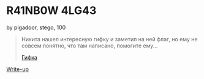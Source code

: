 # R41NB0W 4LG43
by pigadoor, stego, 100

>Никита нашел интересную гифку и заметил на ней флаг, но ему не совсем понятно, что там написано, помогите ему...
>
>[Гифка](RAINB0W.gif)

[Write-up](WRITEUP.md)
